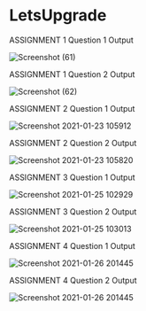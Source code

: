 # LetsUpgrade
ASSIGNMENT 1
Question 1 Output

![Screenshot (61)](https://user-images.githubusercontent.com/61191750/105456635-837b7000-5cab-11eb-826a-98770d87fa99.png)

ASSIGNMENT 1
Question 2 Output

![Screenshot (62)](https://user-images.githubusercontent.com/61191750/105456678-98f09a00-5cab-11eb-959d-ba4fcfef7a75.png)


ASSIGNMENT 2
Question 1 Output

![Screenshot 2021-01-23 105912](https://user-images.githubusercontent.com/61191750/105569715-20044780-5d6a-11eb-8fd0-62cfdab05849.png)


ASSIGNMENT 2
Question 2 Output

![Screenshot 2021-01-23 105820](https://user-images.githubusercontent.com/61191750/105569736-3b6f5280-5d6a-11eb-9840-032e50a1b76b.png)


ASSIGNMENT 3
Question 1 Output

![Screenshot 2021-01-25 102929](https://user-images.githubusercontent.com/61191750/105663488-65567f80-5ef8-11eb-9204-422d2e00ec8e.png)


ASSIGNMENT 3 
Question 2 Output

![Screenshot 2021-01-25 103013](https://user-images.githubusercontent.com/61191750/105663579-99ca3b80-5ef8-11eb-8567-176e926777ac.png)


ASSIGNMENT 4
Question 1 Output

![Screenshot 2021-01-26 201445](https://user-images.githubusercontent.com/61191750/105860124-439deb00-6013-11eb-886e-afba77ff4e48.png)


ASSIGNMENT 4
Question 2 Output

![Screenshot 2021-01-26 201445](https://user-images.githubusercontent.com/61191750/105860124-439deb00-6013-11eb-886e-afba77ff4e48.png)

